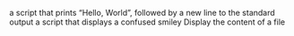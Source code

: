 a script that prints “Hello, World”, followed by a new line to the standard output
a script that displays a confused smiley
Display the content of a file
